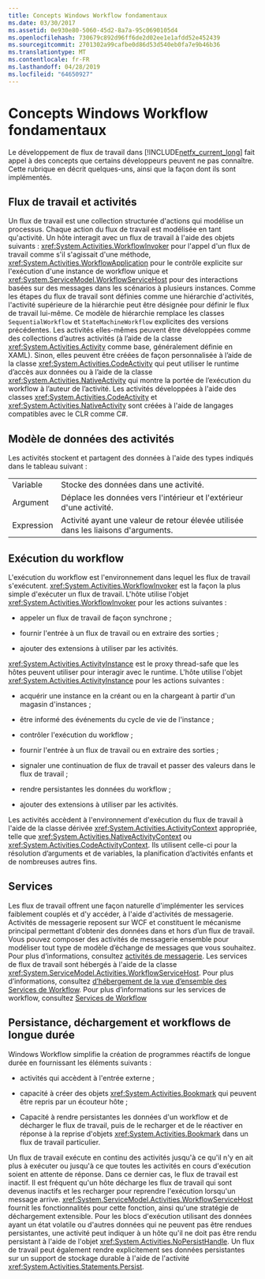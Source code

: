 ```yaml
---
title: Concepts Windows Workflow fondamentaux
ms.date: 03/30/2017
ms.assetid: 0e930e80-5060-45d2-8a7a-95c0690105d4
ms.openlocfilehash: 730679c892d96ff6de2d02ee1e1afdd52e452439
ms.sourcegitcommit: 2701302a99cafbe0d86d53d540eb0fa7e9b46b36
ms.translationtype: MT
ms.contentlocale: fr-FR
ms.lasthandoff: 04/28/2019
ms.locfileid: "64650927"
---
```

# <a name="fundamental-windows-workflow-concepts"></a>Concepts Windows Workflow fondamentaux
Le développement de flux de travail dans [!INCLUDE[netfx_current_long](../../../includes/netfx-current-long-md.md)] fait appel à des concepts que certains développeurs peuvent ne pas connaître. Cette rubrique en décrit quelques-uns, ainsi que la façon dont ils sont implémentés.  
  
## <a name="workflows-and-activities"></a>Flux de travail et activités  
 Un flux de travail est une collection structurée d'actions qui modélise un processus. Chaque action du flux de travail est modélisée en tant qu'activité. Un hôte interagit avec un flux de travail à l'aide des objets suivants : <xref:System.Activities.WorkflowInvoker> pour l'appel d'un flux de travail comme s'il s'agissait d'une méthode, <xref:System.Activities.WorkflowApplication> pour le contrôle explicite sur l'exécution d'une instance de workflow unique et <xref:System.ServiceModel.WorkflowServiceHost> pour des interactions basées sur des messages dans les scénarios à plusieurs instances. Comme les étapes du flux de travail sont définies comme une hiérarchie d'activités, l'activité supérieure de la hiérarchie peut être désignée pour définir le flux de travail lui-même. Ce modèle de hiérarchie remplace les classes `SequentialWorkflow` et `StateMachineWorkflow` explicites des versions précédentes. Les activités elles-mêmes peuvent être développées comme des collections d’autres activités (à l’aide de la classe <xref:System.Activities.Activity> comme base, généralement définie en XAML). Sinon, elles peuvent être créées de façon personnalisée à l’aide de la classe <xref:System.Activities.CodeActivity> qui peut utiliser le runtime d’accès aux données ou à l’aide de la classe <xref:System.Activities.NativeActivity> qui montre la portée de l’exécution du workflow à l’auteur de l’activité. Les activités développées à l'aide des classes <xref:System.Activities.CodeActivity> et <xref:System.Activities.NativeActivity> sont créées à l'aide de langages compatibles avec le CLR comme C#.  
  
## <a name="activity-data-model"></a>Modèle de données des activités  
 Les activités stockent et partagent des données à l'aide des types indiqués dans le tableau suivant :  
  
|||  
|-|-|  
|Variable|Stocke des données dans une activité.|  
|Argument|Déplace les données vers l'intérieur et l'extérieur d'une activité.|  
|Expression|Activité ayant une valeur de retour élevée utilisée dans les liaisons d'arguments.|  
  
## <a name="workflow-runtime"></a>Exécution du workflow  
 L'exécution du workflow est l'environnement dans lequel les flux de travail s'exécutent. <xref:System.Activities.WorkflowInvoker> est la façon la plus simple d'exécuter un flux de travail. L'hôte utilise l'objet <xref:System.Activities.WorkflowInvoker> pour les actions suivantes :  
  
- appeler un flux de travail de façon synchrone ;  
  
- fournir l'entrée à un flux de travail ou en extraire des sorties ;  
  
- ajouter des extensions à utiliser par les activités.  
  
 <xref:System.Activities.ActivityInstance> est le proxy thread-safe que les hôtes peuvent utiliser pour interagir avec le runtime. L'hôte utilise l'objet <xref:System.Activities.ActivityInstance> pour les actions suivantes :  
  
- acquérir une instance en la créant ou en la chargeant à partir d'un magasin d'instances ;  
  
- être informé des événements du cycle de vie de l'instance ;  
  
- contrôler l'exécution du workflow ;  
  
- fournir l'entrée à un flux de travail ou en extraire des sorties ;  
  
- signaler une continuation de flux de travail et passer des valeurs dans le flux de travail ;  
  
- rendre persistantes les données du workflow ;  
  
- ajouter des extensions à utiliser par les activités.  
  
 Les activités accèdent à l'environnement d'exécution du flux de travail à l'aide de la classe dérivée <xref:System.Activities.ActivityContext> appropriée, telle que <xref:System.Activities.NativeActivityContext> ou <xref:System.Activities.CodeActivityContext>. Ils utilisent celle-ci pour la résolution d’arguments et de variables, la planification d’activités enfants et de nombreuses autres fins.  
  
## <a name="services"></a>Services  
 Les flux de travail offrent une façon naturelle d'implémenter les services faiblement couplés et d'y accéder, à l'aide d'activités de messagerie. Activités de messagerie reposent sur WCF et constituent le mécanisme principal permettant d’obtenir des données dans et hors d’un flux de travail. Vous pouvez composer des activités de messagerie ensemble pour modéliser tout type de modèle d’échange de messages que vous souhaitez. Pour plus d’informations, consultez [activités de messagerie](../wcf/feature-details/messaging-activities.md). Les services de flux de travail sont hébergés à l'aide de la classe <xref:System.ServiceModel.Activities.WorkflowServiceHost>. Pour plus d’informations, consultez [d’hébergement de la vue d’ensemble des Services de Workflow](../wcf/feature-details/hosting-workflow-services-overview.md). Pour plus d’informations sur les services de workflow, consultez [Services de Workflow](../wcf/feature-details/workflow-services.md)  
  
## <a name="persistence-unloading-and-long-running-workflows"></a>Persistance, déchargement et workflows de longue durée  
 Windows Workflow simplifie la création de programmes réactifs de longue durée en fournissant les éléments suivants :  
  
- activités qui accèdent à l'entrée externe ;  
  
- capacité à créer des objets <xref:System.Activities.Bookmark> qui peuvent être repris par un écouteur hôte ;  
  
- Capacité à rendre persistantes les données d'un workflow et de décharger le flux de travail, puis de le recharger et de le réactiver en réponse à la reprise d'objets <xref:System.Activities.Bookmark> dans un flux de travail particulier.  
  
 Un flux de travail exécute en continu des activités jusqu'à ce qu'il n'y en ait plus à exécuter ou jusqu'à ce que toutes les activités en cours d'exécution soient en attente de réponse. Dans ce dernier cas, le flux de travail est inactif. Il est fréquent qu'un hôte décharge les flux de travail qui sont devenus inactifs et les recharger pour reprendre l'exécution lorsqu'un message arrive. <xref:System.ServiceModel.Activities.WorkflowServiceHost> fournit les fonctionnalités pour cette fonction, ainsi qu'une stratégie de déchargement extensible. Pour les blocs d'exécution utilisant des données ayant un état volatile ou d'autres données qui ne peuvent pas être rendues persistantes, une activité peut indiquer à un hôte qu'il ne doit pas être rendu persistant à l'aide de l'objet <xref:System.Activities.NoPersistHandle>. Un flux de travail peut également rendre explicitement ses données persistantes sur un support de stockage durable à l'aide de l'activité <xref:System.Activities.Statements.Persist>.
